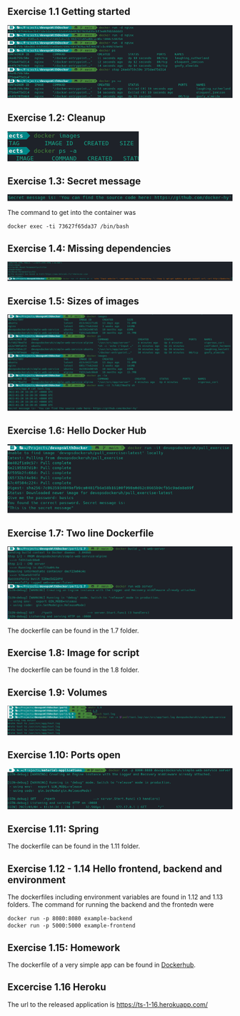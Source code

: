 
## Exercise 1.1 Getting started

![Screen capture](1.1.png)

## Exercise 1.2: Cleanup

![Screen capture](1.2.png)

## Exercise 1.3: Secret message

![Screen capture](1.3.png)

The command to get into the container was 
```
docker exec -ti 73627f65da37 /bin/bash     
```


## Exercise 1.4: Missing dependencies

![Screen capture](1.4.png)

## Exercise 1.5: Sizes of images

![Screen capture](1.5.png)

## Exercise 1.6: Hello Docker Hub

![Screen capture](1.6.png)

## Exercise 1.7: Two line Dockerfile

![Screen capture](1.7/1.7.png)

The dockerfile can be found in the 1.7 folder. 

## Exercise 1.8: Image for script

The dockerfile can be found in the 1.8 folder. 

## Exercise 1.9: Volumes

![Screen capture](1.9/1.9.png)

## Exercise 1.10: Ports open

![Screen capture](1.10.png)

## Exercise 1.11: Spring

The dockerfile can be found in the 1.11 folder. 

## Exercise 1.12 - 1.14 Hello frontend, backend and environment

The dockerfiles including environment variables are found in 1.12 and 1.13 folders. The command for running the backend and the frontedn were

```
docker run -p 8080:8080 example-backend  
docker run -p 5000:5000 example-frontend   
```
## Exercise 1.15: Homework

The dockerfile of a very simple app can be found in [Dockerhub](https://hub.docker.com/repository/docker/thomsva/hello-docker).

## Excercise 1.16 Heroku

The url to the released application is https://ts-1-16.herokuapp.com/